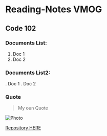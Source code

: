 # Reading-Notes VMOG
## Code 102

### Documents List:
1. Doc 1
2. Doc 2

### Documents List2:
. Doc 1
. Doc 2

### Quote
> My oun Quote

![Photo](https://res.cloudinary.com/vmog/image/upload/v1675703840/photos/cjmfib5jvtq3qo8x6vne.jpg)

[Repository HERE](https://github.com/VMO2020/Reading-notes/)
